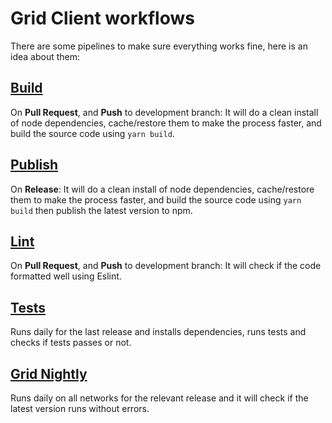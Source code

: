 # Grid Client workflows

There are some pipelines to make sure everything works fine, here is an idea about them:

## [Build](/.github/workflows/build.yml)

On **Pull Request**, and **Push** to development branch: It will do a clean install of node dependencies, cache/restore them to make the process faster, and build the source code using `yarn build`.

## [Publish](/.github/workflows/publish.yml)

On **Release**: It will do a clean install of node dependencies, cache/restore them to make the process faster, and build the source code using `yarn build` then publish the latest version to npm.

## [Lint](/.github/workflows/lint.yml)

On **Pull Request**, and **Push** to development branch: It will check if the code formatted well using Eslint.

## [Tests](/.github/workflows/tests.yml)

Runs daily for the last release and installs dependencies, runs tests and checks if tests passes or not.

## [Grid Nightly](/.github/workflows/grid3-nightly.yml)

Runs daily on all networks for the relevant release and it will check if the latest version runs without errors.
